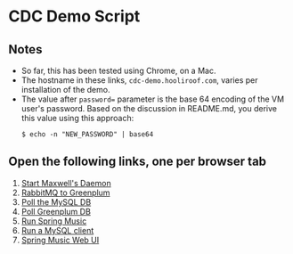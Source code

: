# CDC Demo Script

## Notes

* So far, this has been tested using Chrome, on a Mac.
* The hostname in these links, `cdc-demo.hooliroof.com`, varies per installation of the demo.
* The value after `password=` parameter is the base 64 encoding of the VM user's password.  Based
  on the discussion in README.md, you derive this value using this approach:
  ```
  $ echo -n "NEW_PASSWORD" | base64
  ```

## Open the following links, one per browser tab

<ol>
  <li><a href="https://cdc-demo.hooliroof.com:8443/?title=Maxwell&command=./01_run_maxwell.sh;exit&hostname=localhost&username=ubuntu&password=WUdRTEZJREVSWFNSRFlESkVaTU8=&term=xterm-256color">Start Maxwell's Daemon</a></li>
  <li><a href="https://cdc-demo.hooliroof.com:8443/?title=RMQ to GPDB&command=./02_rmq_to_gpdb.sh;exit&hostname=localhost&username=ubuntu&password=WUdRTEZJREVSWFNSRFlESkVaTU8=&term=xterm-256color">RabbitMQ to Greenplum</a></li>
  <li><a href="https://cdc-demo.hooliroof.com:8443/?title=MySQL Poll&command=./04_mysql_poll.sh;exit&hostname=localhost&username=ubuntu&password=WUdRTEZJREVSWFNSRFlESkVaTU8=&term=xterm-256color">Poll the MySQL DB</a></li>
  <li><a href="https://cdc-demo.hooliroof.com:8443/?title=GPDB Poll&command=./05_gpdb_poll.sh;exit&hostname=localhost&username=ubuntu&password=WUdRTEZJREVSWFNSRFlESkVaTU8=&term=xterm-256color">Poll Greenplum DB</a></li>
  <li><a href="https://cdc-demo.hooliroof.com:8443/?title=Run Spring Music&command=./03_run_spring_music.sh;exit&hostname=localhost&username=ubuntu&password=WUdRTEZJREVSWFNSRFlESkVaTU8=&term=xterm-256color">Run Spring Music</a></li>
  <li><a href="https://cdc-demo.hooliroof.com:8443/?title=MySQL Client&command=./06_mysql_client.sh;exit&hostname=localhost&username=ubuntu&password=WUdRTEZJREVSWFNSRFlESkVaTU8=&term=xterm-256color">Run a MySQL client</a></li>
  <li><a href="http://cdc-demo.hooliroof.com:8080/">Spring Music Web UI</a>
</ol>

